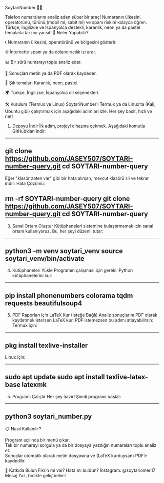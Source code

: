 SoytariNumber 🕵️‍♂️


Telefon numaralarını analiz eden süper bir araç! Numaranın ülkesini, operatörünü, türünü (mobil mi, sabit mi) ve spam riskini kolayca öğren. Türkçe, İngilizce ve İspanyolca destekli, karanlık, neon ya da pastel temalarla tarzını yansıt!
🌟 Neler Yapabilir?



📞 Numaranın ülkesini, operatörünü ve bölgesini gösterir.  


🌐 İnternette spam ya da dolandırıcılık izi arar.  


📊 Bir sürü numarayı toplu analiz eder.  


📄 Sonuçları metin ya da PDF olarak kaydeder.  


🎨 Şık temalar: Karanlık, neon, pastel.  


🌍 Türkçe, İngilizce, İspanyolca dil seçenekleri.




🛠️ Kurulum (Termux ve Linux)
SoytariNumber’ı Termux ya da Linux’ta (Kali, Ubuntu gibi) çalıştırmak için aşağıdaki adımları izle. Her şey basit, hızlı ve net!

1. Depoyu İndir
İlk adım, projeyi cihazına çekmek. Aşağıdaki komutla GitHub’dan indir:
-----
git clone https://github.com/JASEY507/SOYTARI-number-query.git
cd SOYTARI-number-query
----




Eğer "klasör zaten var" gibi bir hata alırsan, mevcut klasörü sil ve tekrar indir:
Hata Çözümü:




rm -rf SOYTARI-number-query
git clone https://github.com/JASEY507/SOYTARI-number-query.git
cd SOYTARI-number-query
---------

3. Sanal Ortam Oluştur
Kütüphaneleri sistemine bulaştırmamak için sanal ortam kullanıyoruz. Bu, her şeyi düzenli tutar:



---
python3 -m venv soytari_venv
source soytari_venv/bin/activate
--



4. Kütüphaneleri Yükle
Programın çalışması için gerekli Python kütüphanelerini kur:



---
pip install phonenumbers colorama tqdm requests beautifulsoup4
---



5. PDF Raporları için LaTeX Kur (İsteğe Bağlı)
Analiz sonuçlarını PDF olarak kaydetmek istersen LaTeX kur. PDF istemezsen bu adımı atlayabilirsin:
Termux için:




---
pkg install texlive-installer
---




Linux için:

----
sudo apt update
sudo apt install texlive-latex-base latexmk
---




5. Programı Çalıştır
Her şey hazır! Şimdi programı başlat:




---
python3 soytari_number.py
---




📋 Nasıl Kullanılır?

Program açılınca bir menü çıkar.  
Tek bir numarayı sorgula ya da bir dosyaya yazdığın numaraları toplu analiz et.  
Sonuçlar otomatik olarak metin dosyasına ve (LaTeX kurduysan) PDF’e kaydedilir.



🤝 Katkıda Bulun
Fikrin mi var? Hata mı buldun? İnstagram: @soytariomer.17 Mesaj Yaz, birlikte geliştirelim!

